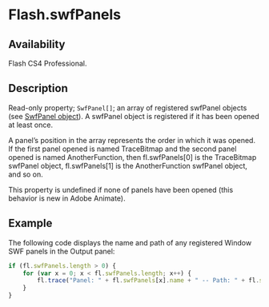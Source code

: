 # Flash.swfPanels

## Availability

Flash CS4 Professional.

## Description

Read-only property; `SwfPanel[]`; an array of registered swfPanel objects (see [SwfPanel object](../SwfPanel_object/SwfPanel_summary.md)). A swfPanel object is registered if it has been opened at least once.

A panel’s position in the array represents the order in which it was opened. If the first panel opened is named TraceBitmap and the second panel opened is named AnotherFunction, then fl.swfPanels[0] is the TraceBitmap swfPanel object, fl.swfPanels[1] is the AnotherFunction swfPanel object, and so on.

This property is undefined if none of panels have been opened (this behavior is new in Adobe Animate).

## Example

The following code displays the name and path of any registered Window SWF panels in the Output panel:

```javascript
if (fl.swfPanels.length > 0) {
    for (var x = 0; x < fl.swfPanels.length; x++) {
        fl.trace("Panel: " + fl.swfPanels[x].name + " -- Path: " + fl.swfPanels[x].path);
    }
}
```
